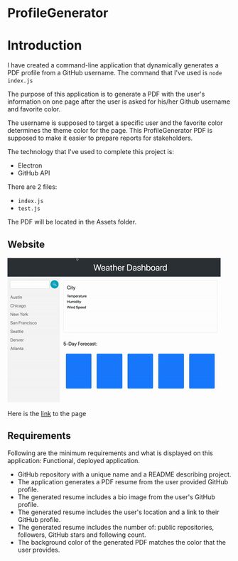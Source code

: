 # ProfileGenerator
# Introduction

I have created a command-line application that dynamically generates a PDF profile from a GitHub username. The command that I've used is ```node index.js```

The purpose of this application is to generate a PDF with the user's information on one page after the user is asked for his/her Github username and favorite color.

The username is supposed to target a specific user and the favorite color determines the theme color for the page. This ProfileGenerator PDF is supposed to make it easier to prepare reports for stakeholders.

The technology that I've used to complete this project is:
* Electron
* GitHub API

There are 2 files:

* `index.js`
* `test.js`

The PDF will be located in the Assets folder.

## Website


![alt text](https://github.com/orenamema/Weatherdashboard-Portfolio/raw/master/assets/images/weather.gif)

Here is the [link](https://orenamema.github.io/ProfileGenerator/) to the page

## Requirements

Following are the minimum requirements and what is displayed on this application:
Functional, deployed application.


* GitHub repository with a unique name and a README describing project.
* The application generates a PDF resume from the user provided GitHub profile.
* The generated resume includes a bio image from the user's GitHub profile.
* The generated resume includes the user's location and a link to their GitHub profile.
* The generated resume includes the number of: public repositories, followers, GitHub stars and following count.
* The background color of the generated PDF matches the color that the user provides.
